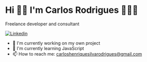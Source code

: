 <!--
**carlosrodrigues-12/carlosrodrigues-12** is a ✨ _special_ ✨ repository because its `README.md` (this file) appears on your GitHub profile.

- 🔭 I’m currently working on ...
- 🌱 I’m currently learning ...
- 👯 I’m looking to collaborate on ...
- 🤔 I’m looking for help with ...
- 💬 Ask me about ...
- 📫 How to reach me: ...
- 😄 Pronouns: ...
- ⚡ Fun fact: ...
-->


# Hi ✌🏽 I'm Carlos Rodrigues 👨🏽‍💻

Freelance developer and consultant

[![Linkedin](https://img.shields.io/badge/linkedin-%230077B5.svg?&style=for-the-badge&logo=linkedin&logoColor=white)](https://www.linkedin.com/in/rodrigues-carlos/)


- 🔭 I'm currently working on my own project
- 🌱 I'm currently learning JavaScript
- 📫 How to reach me: carloshenriquesilvarodrigues@gmail.com

